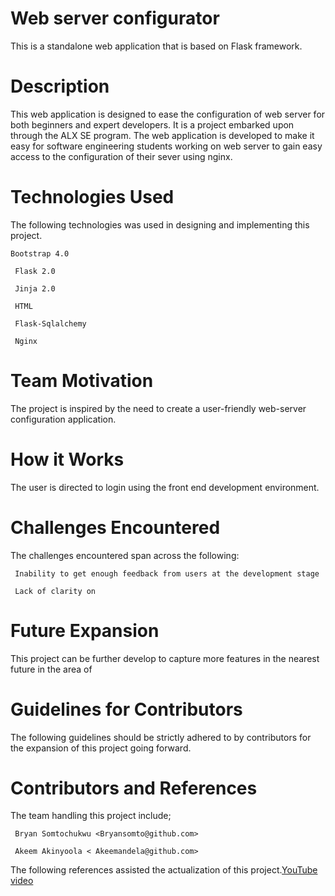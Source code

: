 # Web server configurator
This is a standalone web application that is based on Flask framework. 

# Description 
This web application is designed to ease the configuration of web server for both beginners and expert developers.
It is a project embarked upon through the ALX SE program. 
The web application is developed to make it easy for software engineering students working on web server to gain easy access to the configuration of their sever using nginx.

# Technologies Used 
The following technologies was used in designing and implementing this project. 
```
Bootstrap 4.0

 Flask 2.0

 Jinja 2.0

 HTML

 Flask-Sqlalchemy 

 Nginx 
```

# Team Motivation 
The project is inspired by the need to create a user-friendly web-server configuration application. 

# How it Works 
The user is directed to login using the front end development environment. 

# Challenges Encountered
The challenges encountered span across the following:
```
 Inability to get enough feedback from users at the development stage 

 Lack of clarity on 
```
# Future Expansion 
This project can be further develop to capture more features in the nearest future in the area of 

# Guidelines for Contributors 
The following guidelines should be strictly adhered to by contributors for the expansion of this project going forward. 

# Contributors and References 
The team handling this project include;
```
 Bryan Somtochukwu <Bryansomto@github.com>

 Akeem Akinyoola < Akeemandela@github.com>

```
The following references assisted the actualization of this project.[YouTube video](https://youtu.be/dam0GPOAvVI) 





